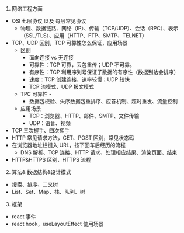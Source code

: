 1. 网络工程方面

- OSI 七层协议 以及 每层常见协议
  - 物理、数据链路、网络（IP）、传输（TCP/UDP）、会话（RPC）、表示（SSL/TLS）、应用（HTTP、FTP、SMTP、TELNET）
- TCP、UDP 区别，TCP 可靠性怎么保证，应用场景
  - 区别
    - 面向连接 vs 无连接
    - 可靠性：TCP 可靠，丢包重传；UDP 不可靠。
    - 有序性：TCP 利用序列号保证了数据的有序性（数据到达会排序）
    - 速度：TCP 创建连接，速率较慢；UDP 较快
    - TCP 流模式，UDP 报文模式
  - TPC 可靠性 -
    - 数据包校验、失序数据包重排序、应答机制、超时重发、流量控制
  - 应用场景
    - TCP：浏览器、HTTP、邮件、SMTP、文件传输
    - UDP：语音、视频
- TCP 三次握手、四次挥手
- HTTP 常见请求方法，GET、POST 区别，常见状态码
- 在浏览器地址栏键入 URL，按下回车后经历的流程
  - DNS 解析、TCP 连接、HTTP 请求、处理相应结果、渲染页面、结束
- HTTP&HTTPS 区别，HTTPS 流程

2. 算法& 数据结构&设计模式

- 搜索、排序、二叉树
- List、Set、Map、栈、队列、树

3. 框架

- react 事件
- react hook，useLayoutEffect 使用场景
